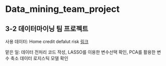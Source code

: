 # Data_mining_team_project

## 3-2 데이터마이닝 팀 프로젝트

사용 데이터: Home credit defalut risk
[링크](https://www.kaggle.com/competitions/home-credit-default-risk)

맡은 일: 데이터 전처리 코드 작성, LASSO를 이용한 변수선택 확인, PCA를 활용한 변수 축소 데이터 로지스틱 모델 확인
